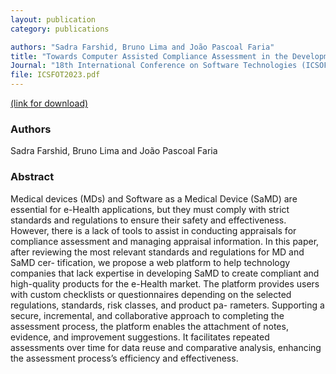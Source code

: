 ```yaml
---
layout: publication
category: publications

authors: "Sadra Farshid, Bruno Lima and João Pascoal Faria"
title: "Towards Computer Assisted Compliance Assessment in the Development of Software as a Medical Device"
Journal: "18th International Conference on Software Technologies (ICSOFT 2023)"
file: ICSFOT2023.pdf
---
```


<a href="https://www.scitepress.org/PublicationsDetail.aspx?ID=yfFQwWAaAFs=&t=1"><i class="icon-pdf"></i> (link for download)</a>

### Authors

Sadra Farshid, Bruno Lima and João Pascoal Faria

### Abstract

Medical devices (MDs) and Software as a Medical Device (SaMD) are essential for e-Health applications, but they must comply with strict standards and regulations to ensure their safety and effectiveness. However, there is a lack of tools to assist in conducting appraisals for compliance assessment and managing appraisal information. In this paper, after reviewing the most relevant standards and regulations for MD and SaMD cer- tification, we propose a web platform to help technology companies that lack expertise in developing SaMD to create compliant and high-quality products for the e-Health market. The platform provides users with custom checklists or questionnaires depending on the selected regulations, standards, risk classes, and product pa- rameters. Supporting a secure, incremental, and collaborative approach to completing the assessment process, the platform enables the attachment of notes, evidence, and improvement suggestions. It facilitates repeated assessments over time for data reuse and comparative analysis, enhancing the assessment process’s efficiency and effectiveness.

